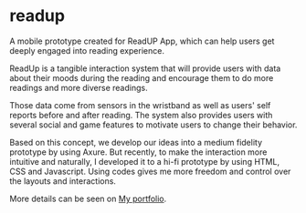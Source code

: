 # readup

A mobile prototype created for ReadUP App, which can help users get deeply engaged into reading experience.

ReadUp is a tangible interaction system that will provide users with data about their moods during the reading and encourage them to do more readings and more diverse readings.

Those data come from sensors in the wristband as well as users' self reports before and after reading. The system also provides users with several social and game features to motivate users to change their behavior.

Based on this concept, we develop our ideas into a medium fidelity prototype by using Axure. But recently, to make the interaction more intuitive and naturally, I developed it to a hi-fi prototype by using HTML, CSS and Javascript. Using codes gives me more freedom and control over the layouts and interactions.

More details can be seen on [My portfolio](http://xieweiqin.com/readup.php).

